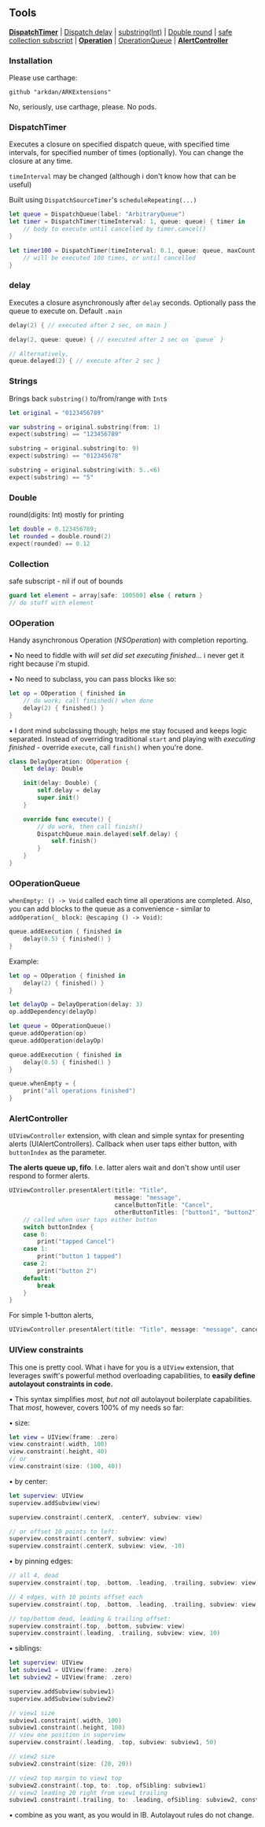## Tools
[**DispatchTimer**](https://github.com/arkdan/ARKExtensions#dispatchtimer) | [Dispatch delay](https://github.com/arkdan/ARKExtensions#delay) | [substring(Int)](https://github.com/arkdan/ARKExtensions#strings) | [Double round](https://github.com/arkdan/ARKExtensions#double) | [safe collection subscript](https://github.com/arkdan/ARKExtensions#collection) | [**Operation**](https://github.com/arkdan/ARKExtensions#ooperation) | [OperationQueue](https://github.com/arkdan/ARKExtensions#ooperationqueue) | [**AlertController**](https://github.com/arkdan/ARKExtensions#alertcontroller)

### Installation
Please use carthage:
```
github "arkdan/ARKExtensions"
```
No, seriously, use carthage, please. No pods.

### DispatchTimer

Executes a closure on specified dispatch queue, with specified time intervals, for specified number of times (optionally).
You can change the closure at any time.

`timeInterval` may be changed (although i don't know how that can be useful)


Built using `DispatchSourceTimer`'s `scheduleRepeating(...)`

```swift
let queue = DispatchQueue(label: "ArbitraryQueue")
let timer = DispatchTimer(timeInterval: 1, queue: queue) { timer in
    // body to execute until cancelled by timer.cancel()
}

let timer100 = DispatchTimer(timeInterval: 0.1, queue: queue, maxCount: 100) { timer in
    // will be executed 100 times, or until cancelled
}
```

### delay

Executes a closure asynchronously after `delay` seconds. Optionally pass the queue to execute on. Default `.main`

```swift
delay(2) { // executed after 2 sec, on main }

delay(2, queue: queue) { // executed after 2 sec on `queue` }

// Alternatively,
queue.delayed(2) { // execute after 2 sec }
```

### Strings

Brings back `substring()` to/from/range with `Int`s

```swift
let original = "0123456789"

var substring = original.substring(from: 1)
expect(substring) == "123456789"

substring = original.substring(to: 9)
expect(substring) == "012345678"

substring = original.substring(with: 5..<6)
expect(substring) == "5"
```

### Double
round(digits: Int) mostly for printing
```swift
let double = 0.123456789;
let rounded = double.round(2)
expect(rounded) == 0.12
```
### Collection
safe subscript - nil if out of bounds
```swift
guard let element = array[safe: 100500] else { return }
// do stuff with element
```

### OOperation

Handy asynchronous Operation (*NSOperation*) with completion reporting.

• No need to fiddle with *will set did set executing finished*... i never get it right because i'm stupid.

• No need to subclass, you can pass blocks like so:

```swift
let op = OOperation { finished in
    // do work; call finished() when done
    delay(2) { finished() }
}
```

• I dont mind subclassing though; helps me stay focused and keeps logic separated. Instead of overriding traditional `start` and playing with *executing finished* - override `execute`, call `finish()` when you're done.

```swift
class DelayOperation: OOperation {
    let delay: Double

    init(delay: Double) {
        self.delay = delay
        super.init()
    }

    override func execute() {
        // do work, then call finish()
        DispatchQueue.main.delayed(self.delay) {
            self.finish()
        }
    }
}
```

### OOperationQueue

`whenEmpty: () -> Void` called each time all operations are completed. Also, you can add blocks to the queue as a convenience - similar to `addOperation(_ block: @escaping () -> Void)`:

```swift
queue.addExecution { finished in
    delay(0.5) { finished() }
}
```

Example:

```swift
let op = OOperation { finished in
    delay(2) { finished() }
}

let delayOp = DelayOperation(delay: 3)
op.addDependency(delayOp)

let queue = OOperationQueue()
queue.addOperation(op)
queue.addOperation(delayOp)

queue.addExecution { finished in
    delay(0.5) { finished() }
}

queue.whenEmpty = {
    print("all operations finished")
}
```

### AlertController
`UIViewController` extension, with clean and simple syntax for presenting alerts (UIAlertControllers). Callback when user taps either button, with `buttonIndex` as the parameter.

**The alerts queue up, fifo**. I.e. latter alers wait and don't show until user respond to former alerts.

```swift
UIViewController.presentAlert(title: "Title",
                              message: "message",
                              cancelButtonTitle: "Cancel",
                              otherButtonTitles: ["button1", "button2"]) { (buttonIndex) in
    // called when user taps either button
    switch buttonIndex {
    case 0:
        print("tapped Cancel")
    case 1:
        print("button 1 tapped")
    case 2:
        print("button 2")
    default:
        break
    }
}
```

For simple 1-button alerts,

```swift
UIViewController.presentAlert(title: "Title", message: "message", cancelButtonTitle: "OK")
```


### UIView constraints

This one is pretty cool. What i have for you is a `UIView` extension, that leverages swift's powerful method overloading capabilities, to **easily define autolayout constraints in code.**

• This syntax simplifies *most, but not all* autolayout boilerplate capabilities. That *most*, however, covers 100% of my needs so far:

• size:

```swift
let view = UIView(frame: .zero)
view.constraint(.width, 100)
view.constraint(.height, 40)
// or
view.constraint(size: (100, 40))
```

• by center:

```swift
let superview: UIView
superview.addSubview(view)

superview.constraint(.centerX, .centerY, subview: view)

// or offset 10 points to left:
superview.constraint(.centerY, subview: view)
superview.constraint(.centerX, subview: view, -10)
```

• by pinning edges:

```swift
// all 4, dead
superview.constraint(.top, .bottom, .leading, .trailing, subview: view)

// 4 edges, with 10 points offset each
superview.constraint(.top, .bottom, .leading, .trailing, subview: view, 10)

// top/bottom dead, leading & trailing offset:
superview.constraint(.top, .bottom, subview: view)
superview.constraint(.leading, .trailing, subview: view, 10)
```

• siblings:

```swift
let superview: UIView
let subview1 = UIView(frame: .zero)
let subview2 = UIView(frame: .zero)

superview.addSubview(subview1)
superview.addSubview(subview2)

// view1 size
subview1.constraint(.width, 100)
subview1.constraint(.height, 100)
// view one position in superview
superview.constraint(.leading, .top, subview: subview1, 50)

// view2 size
subview2.constraint(size: (20, 20))

// view2 top margin to view1 top
subview2.constraint(.top, to: .top, ofSibling: subview1)
// view2 leading 20 right from view1 trailing
subview1.constraint(.trailing, to: .leading, ofSibling: subview2, constant: 20)
```

• combine as you want, as you would in IB. Autolayout rules do not change.

